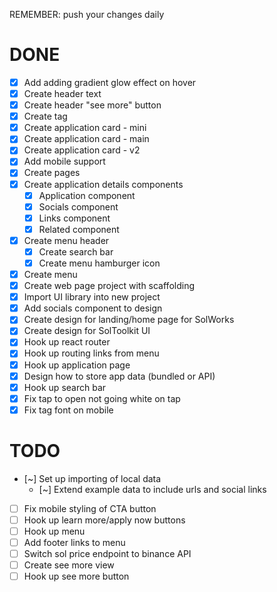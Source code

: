 REMEMBER: push your changes daily

# DONE
- [x] Add adding gradient glow effect on hover
- [x] Create header text
- [x] Create header "see more" button
- [x] Create tag
- [x] Create application card - mini
- [x] Create application card - main
- [x] Create application card - v2
- [x] Add mobile support
- [x] Create pages
- [x] Create application details components
  - [x] Application component
  - [x] Socials component
  - [x] Links component
  - [x] Related component
- [x] Create menu header
  - [x] Create search bar
  - [x] Create menu hamburger icon
- [x] Create menu
- [x] Create web page project with scaffolding
- [x] Import UI library into new project
- [x] Add socials component to design
- [x] Create design for landing/home page for SolWorks
- [x] Create design for SolToolkit UI
- [x] Hook up react router
- [x] Hook up routing links from menu
- [x] Hook up application page
- [x] Design how to store app data (bundled or API)
- [x] Hook up search bar
- [x] Fix tap to open not going white on tap
- [x] Fix tag font on mobile

# TODO
- [~] Set up importing of local data
  - [~] Extend example data to include urls and social links

- [ ] Fix mobile styling of CTA button
- [ ] Hook up learn more/apply now buttons
- [ ] Hook up menu
- [ ] Add footer links to menu
- [ ] Switch sol price endpoint to binance API
- [ ] Create see more view
- [ ] Hook up see more button
